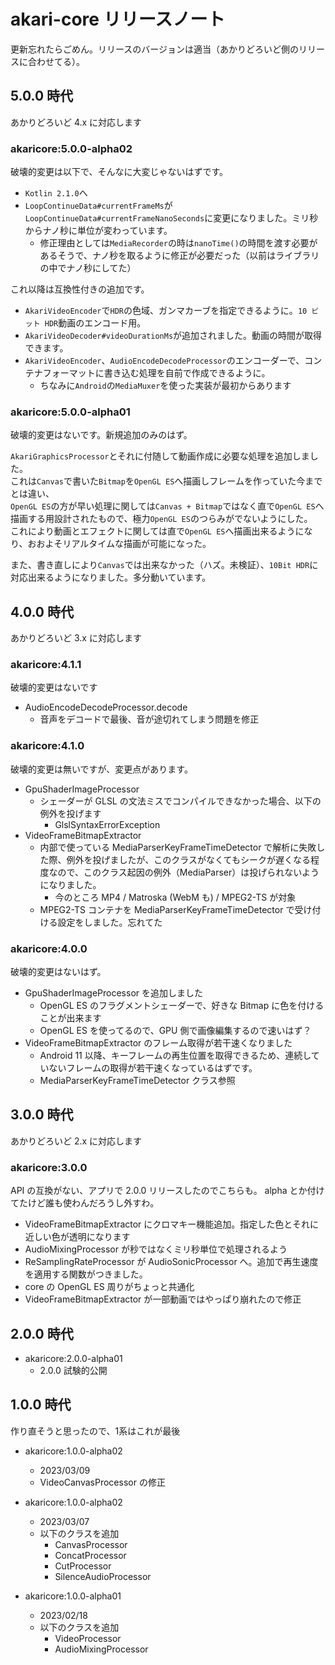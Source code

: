 # akari-core リリースノート
更新忘れたらごめん。リリースのバージョンは適当（あかりどろいど側のリリースに合わせてる）。

## 5.0.0 時代
あかりどろいど 4.x に対応します

### akaricore:5.0.0-alpha02
破壊的変更は以下で、そんなに大変じゃないはずです。  
- `Kotlin 2.1.0`へ
- `LoopContinueData#currentFrameMs`が`LoopContinueData#currentFrameNanoSeconds`に変更になりました。ミリ秒からナノ秒に単位が変わっています。  
  - 修正理由としては`MediaRecorder`の時は`nanoTime()`の時間を渡す必要があるそうで、ナノ秒を取るように修正が必要だった（以前はライブラリの中でナノ秒にしてた）

これ以降は互換性付きの追加です。  
- `AkariVideoEncoder`で`HDR`の色域、ガンマカーブを指定できるように。`10 ビット HDR`動画のエンコード用。
- `AkariVideoDecoder#videoDurationMs`が追加されました。動画の時間が取得できます。
- `AkariVideoEncoder`、`AudioEncodeDecodeProcessor`のエンコーダーで、コンテナフォーマットに書き込む処理を自前で作成できるように。
  - ちなみに`Android`の`MediaMuxer`を使った実装が最初からあります

### akaricore:5.0.0-alpha01
破壊的変更はないです。新規追加のみのはず。

`AkariGraphicsProcessor`とそれに付随して動画作成に必要な処理を追加しました。  
これは`Canvas`で書いた`Bitmap`を`OpenGL ES`へ描画しフレームを作っていた今までとは違い、  
`OpenGL ES`の方が早い処理に関しては`Canvas + Bitmap`ではなく直で`OpenGL ES`へ描画する用設計されたもので、極力`OpenGL ES`のつらみがでないようにした。  
これにより動画とエフェクトに関しては直で`OpenGL ES`へ描画出来るようになり、おおよそリアルタイムな描画が可能になった。

また、書き直しにより`Canvas`では出来なかった（ハズ。未検証）、`10Bit HDR`に対応出来るようになりました。多分動いています。

## 4.0.0 時代
あかりどろいど 3.x に対応します

### akaricore:4.1.1
破壊的変更はないです

- AudioEncodeDecodeProcessor.decode
  - 音声をデコードで最後、音が途切れてしまう問題を修正

### akaricore:4.1.0
破壊的変更は無いですが、変更点があります。

- GpuShaderImageProcessor 
  - シェーダーが GLSL の文法ミスでコンパイルできなかった場合、以下の例外を投げます
    - GlslSyntaxErrorException
- VideoFrameBitmapExtractor
  - 内部で使っている MediaParserKeyFrameTimeDetector で解析に失敗した際、例外を投げましたが、このクラスがなくてもシークが遅くなる程度なので、このクラス起因の例外（MediaParser）は投げられないようになりました。
    - 今のところ MP4 / Matroska (WebM も) / MPEG2-TS が対象
  - MPEG2-TS コンテナを MediaParserKeyFrameTimeDetector で受け付ける設定をしました。忘れてた

### akaricore:4.0.0
破壊的変更はないはず。

- GpuShaderImageProcessor を追加しました
  - OpenGL ES のフラグメントシェーダーで、好きな Bitmap に色を付けることが出来ます
  - OpenGL ES を使ってるので、GPU 側で画像編集するので速いはず？
- VideoFrameBitmapExtractor のフレーム取得が若干速くなりました
  - Android 11 以降、キーフレームの再生位置を取得できるため、連続していないフレームの取得が若干速くなっているはずです。
  - MediaParserKeyFrameTimeDetector クラス参照

## 3.0.0 時代
あかりどろいど 2.x に対応します

### akaricore:3.0.0
API の互換がない、アプリで 2.0.0 リリースしたのでこちらも。
alpha とか付けてたけど誰も使わんだろうし外すわ。

- VideoFrameBitmapExtractor にクロマキー機能追加。指定した色とそれに近しい色が透明になります
- AudioMixingProcessor が秒ではなくミリ秒単位で処理されるよう
- ReSamplingRateProcessor が AudioSonicProcessor へ。追加で再生速度を適用する関数がつきました。
- core の OpenGL ES 周りがちょっと共通化
- VideoFrameBitmapExtractor が一部動画ではやっぱり崩れたので修正

## 2.0.0 時代
- akaricore:2.0.0-alpha01
  - 2.0.0 試験的公開

## 1.0.0 時代
作り直そうと思ったので、1系はこれが最後

- akaricore:1.0.0-alpha02
  - 2023/03/09
  - VideoCanvasProcessor の修正

- akaricore:1.0.0-alpha02
  - 2023/03/07
  - 以下のクラスを追加
    - CanvasProcessor
    - ConcatProcessor
    - CutProcessor
    - SilenceAudioProcessor

- akaricore:1.0.0-alpha01
  - 2023/02/18
  - 以下のクラスを追加
    - VideoProcessor
    - AudioMixingProcessor
